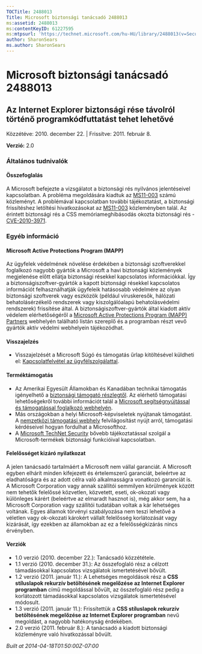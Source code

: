 ```yaml
---
TOCTitle: 2488013
Title: Microsoft biztonsági tanácsadó 2488013
ms:assetid: 2488013
ms:contentKeyID: 61227595
ms:mtpsurl: 'https://technet.microsoft.com/hu-HU/library/2488013(v=Security.10)'
author: SharonSears
ms.author: SharonSears
---
```




Microsoft biztonsági tanácsadó 2488013
======================================

Az Internet Explorer biztonsági rése távolról történő programkódfuttatást tehet lehetővé
----------------------------------------------------------------------------------------

Közzétéve: 2010. december 22. | Frissítve: 2011. február 8.

**Verzió:** 2.0

### Általános tudnivalók

#### Összefoglalás

A Microsoft befejezte a vizsgálatot a biztonsági rés nyilvános jelentéseivel kapcsolatban. A probléma megoldására kiadtuk az [MS11-003](http://go.microsoft.com/fwlink/?linkid=208304) számú közleményt. A problémával kapcsolatban további tájékoztatást, a biztonsági frissítéshez letöltési hivatkozásokat az [MS11-003](http://go.microsoft.com/fwlink/?linkid=208304) közleményben talál. Az érintett biztonsági rés a CSS memóriameghibásodás okozta biztonsági rés - [CVE-2010-3971](http://www.cve.mitre.org/cgi-bin/cvename.cgi?name=cve-2010-3971).

### Egyéb információ

#### Microsoft Active Protections Program (MAPP)

Az ügyfelek védelmének növelése érdekében a biztonsági szoftverekkel foglalkozó nagyobb gyártók a Microsoft a havi biztonsági közlemények megjelenése előtt ellátja biztonsági résekkel kapcsolatos információkkal. Így a biztonságiszoftver-gyártók a kapott biztonsági résekkel kapcsolatos információt felhasználhatják ügyfeleik hatásosabb védelmére az olyan biztonsági szoftverek vagy eszközök (például víruskeresők, hálózati behatolásérzékelő rendszerek vagy kiszolgálóalapú behatolásvédelmi rendszerek) frissítése által. A biztonságiszoftver-gyártók által kiadott aktív védelem elérhetőségéről a [Microsoft Active Protections Program (MAPP) Partners](http://www.microsoft.com/security/msrc/mapp/partners.mspx) webhelyén található listán szereplő és a programban részt vevő gyártók aktív védelmi webhelyein tájékozódhat.

#### Visszajelzés

-   Visszajelzését a Microsoft Súgó és támogatás űrlap kitöltésével küldheti el: [Kapcsolatfelvétel az ügyfélszolgálattal](https://support.microsoft.com/common/survey.aspx?scid=sw;en;1257&amp;showpage=1&amp;ws=technet&amp;sd=tech).

#### Terméktámogatás

-   Az Amerikai Egyesült Államokban és Kanadában technikai támogatás igényelhető a [biztonsági támogató részlegtől](http://go.microsoft.com/fwlink/?linkid=21131). Az elérhető támogatási lehetőségekről további információt talál a [Microsoft segítségnyújtással és támogatással foglalkozó webhelyén](http://support.microsoft.com/).
-   Más országokban a helyi Microsoft-képviseletek nyújtanak támogatást. A [nemzetközi támogatási webhely](http://go.microsoft.com/fwlink/?linkid=21155) felvilágosítást nyújt arról, támogatási kérdéseivel hogyan fordulhat a Microsofthoz.
-   A [Microsoft TechNet Security](http://go.microsoft.com/fwlink/?linkid=21132) bővebb tájékoztatással szolgál a Microsoft-termékek biztonsági funkcióival kapcsolatban.

#### Felelősséget kizáró nyilatkozat

A jelen tanácsadó tartalmáért a Microsoft nem vállal garanciát. A Microsoft egyben elhárít minden kifejezett és értelemszerű garanciát, beleértve az eladhatóságra és az adott célra való alkalmasságra vonatkozó garanciát is. A Microsoft Corporation vagy annak szállítói semmilyen körülmények között nem tehetők felelőssé közvetlen, közvetett, eseti, ok-okozati vagy különleges kárért (beleértve az elmaradt hasznot is), még akkor sem, ha a Microsoft Corporation vagy szállítói tudatában voltak a kár lehetséges voltának. Egyes államok törvényi szabályozása nem teszi lehetővé a véletlen vagy ok-okozati károkért vállalt felelősség korlátozását vagy kizárását, így ezekben az államokban az ez a felelősségkizárás nincs érvényben.

#### Verziók

-   1.0 verzió (2010. december 22.): Tanácsadó közzététele.
-   1.1 verzió (2010. december 31.): Az összefoglaló rész a célzott támadásokkal kapcsolatos vizsgálatok ismertetésével bővült.
-   1.2 verzió (2011. január 11.): A Lehetséges megoldások rész a **CSS stíluslapok rekurzív betöltésének megelőzése az Internet Explorer programban** című megoldással bővült, az összefoglaló rész pedig a korlátozott támadásokkal kapcsolatos vizsgálatok ismertetésével módosult.
-   1.3 verzió (2011. január 11.): Frissítettük a **CSS stíluslapok rekurzív betöltésének megelőzése az Internet Explorer programban** nevű megoldást, a nagyobb hatékonyság érdekében.
-   2.0 verzió (2011. február 8.): A tanácsadó a kiadott biztonsági közleményre való hivatkozással bővült.

*Built at 2014-04-18T01:50:00Z-07:00*

